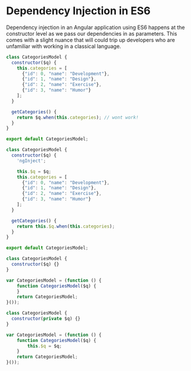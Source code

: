 # Dependency Injection in ES6

Dependency injection in an Angular application using ES6 happens at the constructor level as we pass our dependencies in as parameters. This comes with a slight nuance that will could trip up developers who are unfamiliar with working in a classical language. 

```javascript
class CategoriesModel {
  constructor($q) {
    this.categories = [
      {"id": 0, "name": "Development"},
      {"id": 1, "name": "Design"},
      {"id": 2, "name": "Exercise"},
      {"id": 3, "name": "Humor"}
    ];
  }

  getCategories() {
    return $q.when(this.categories); // wont work!
  }
}

export default CategoriesModel;
```


```javascript
class CategoriesModel {
  constructor($q) {
    'ngInject';

    this.$q = $q;
    this.categories = [
      {"id": 0, "name": "Development"},
      {"id": 1, "name": "Design"},
      {"id": 2, "name": "Exercise"},
      {"id": 3, "name": "Humor"}
    ];
  }

  getCategories() {
    return this.$q.when(this.categories);
  }
}

export default CategoriesModel;
```

```javascript
class CategoriesModel {
  constructor($q) {}
}
```

```javascript
var CategoriesModel = (function () {
    function CategoriesModel($q) {
    }
    return CategoriesModel;
}());
```

```javascript
class CategoriesModel {
  constructor(private $q) {}
}
```

```javascript
var CategoriesModel = (function () {
    function CategoriesModel($q) {
        this.$q = $q;
    }
    return CategoriesModel;
}());
```